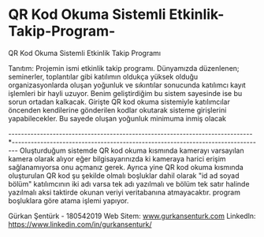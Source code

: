 # QR Kod Okuma Sistemli Etkinlik-Takip-Program-
QR Kod Okuma Sistemli Etkinlik Takip Programı

Tanıtım: Projemin ismi etkinlik takip programı.
Dünyamızda düzenlenen; seminerler, toplantılar gibi katılımın oldukça yüksek olduğu organizasyonlarda oluşan yoğunluk ve sıkıntılar sonucunda katılımcı kayıt işlemleri bir hayli uzuyor.
Benim geliştirdiğim bu sistem sayesinde ise bu sorun ortadan kalkacak. Girişte QR kod okuma sistemiyle katılımcılar öncenden kendilerine gönderilen kodlar okutarak sisteme girişlerini yapabilecekler.
Bu sayede oluşan yoğunluk minimuma inmiş olacak 


-----------------------------------------------------------------------------*--------------------------------------------------------------------------------
Oluşturduğum sistemde QR kod okuma kısmında kamerayı varsayılan kamera olarak alıyor eğer bilgisayarınızda ki 
kameraya harici erişim sağlanamıyorsa onu açmanız gerek.
Ayrıca yine QR kod okuma kısmında oluşturulan QR kod şu şekilde olmalı boşluklar
dahil olarak "id ad soyad bölüm" katılımcının iki adı varsa tek adı yazılmalı
ve bölüm tek satır halinde yazılmalı aksi taktirde okunan veriyi veritabanına atmayacaktır.
 program boşluklara göre atama işlemi yapıyor. 



Gürkan Şentürk - 180542019
Web Sitem: www.gurkansenturk.com 
Linkedln: https://www.linkedin.com/in/gurkansenturk/
